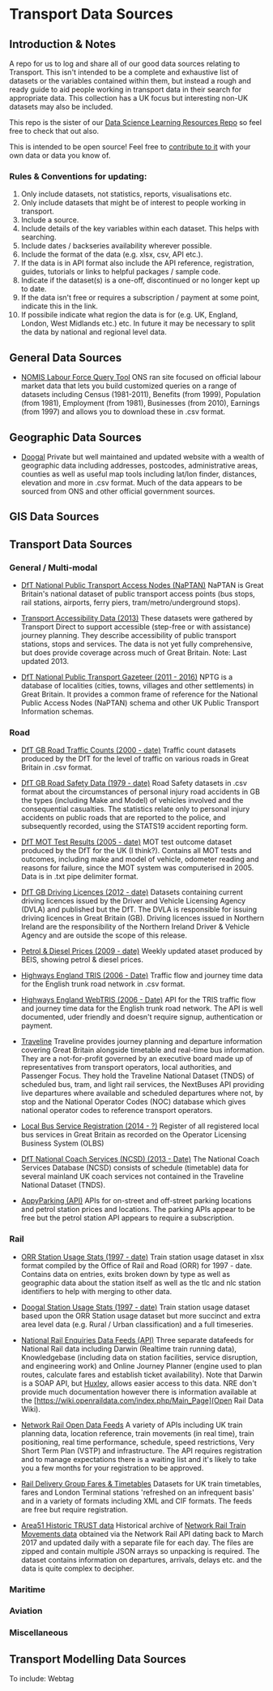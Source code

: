 # Transport Data Sources

## Introduction & Notes

A repo for us to log and share all of our good data sources relating to Transport. This isn't intended to be a complete and exhaustive list of datasets or the variables contained within them, but instead a rough and ready guide to aid people working in transport data in their search for appropriate data. This collection has a UK focus but interesting non-UK datasets may also be included.

This repo is the sister of our [Data Science Learning Resources Repo](https://github.com/departmentfortransport/ds-learning-resources) so feel free to check that out also.

This is intended to be open source! Feel free to [contribute to it](https://akrabat.com/the-beginners-guide-to-contributing-to-a-github-project/) with your own data or data you know of.

### Rules & Conventions for updating:

1. Only include datasets, not statistics, reports, visualisations etc.
2. Only include datasets that might be of interest to people working in transport.
3. Include a source. 
4. Include details of the key variables within each dataset. This helps with searching.
5. Include dates / backseries availability wherever possible.
6. Include the format of the data (e.g. xlsx, csv, API etc.).
7. If the data is in API format also include the API reference, registration, guides, tutorials or links to helpful packages / sample code.
8. Indicate if the dataset(s) is a one-off, discontinued or no longer kept up to date.
9. If the data isn't free or requires a subscription / payment at some point, indicate this in the link.
10. If possibile indicate what region the data is for (e.g. UK, England, London, West Midlands etc.) etc. In future it may be necessary to split the data by national and regional level data.

## General Data Sources

* [NOMIS Labour Force Query Tool](https://www.nomisweb.co.uk/query/select/getdatasetbytheme.asp?opt=3&theme=&subgrp=) ONS ran site focused on official labour market data that lets you build customized queries on a range of datasets including Census (1981-2011), Benefits (from 1999), Population (from 1981), Employment (from 1981), Businesses (from 2010), Earnings (from 1997) and allows you to download these in .csv format.

## Geographic Data Sources

* [Doogal](https://www.doogal.co.uk/) Private but well maintained and updated website with a wealth of geographic data including addresses, postcodes, administrative areas, counties as well as useful map tools including lat/lon finder, distances, elevation and more in .csv format. Much of the data appears to be sourced from ONS and other official government sources.

## GIS Data Sources

## Transport Data Sources

### General / Multi-modal

* [DfT National Public Transport Access Nodes (NaPTAN)](https://data.gov.uk/dataset/naptan) NaPTAN is Great Britain's national dataset of public transport access points (bus stops, rail stations, airports, ferry piers, tram/metro/underground stops).

* [Transport Accessibility Data (2013)](https://data.gov.uk/dataset/141f53ae-b285-4e10-a214-6dfe4004ad14/transport-accessibility-data) These datasets were gathered by Transport Direct to support accessible (step-free or with assistance) journey planning. They describe accessibility of public transport stations, stops and services. The data is not yet fully comprehensive, but does provide coverage across much of Great Britain. Note: Last updated 2013.

* [DfT National Public Transport Gazeteer (2011 - 2016)](https://data.gov.uk/dataset/nptg) NPTG is a database of localities (cities, towns, villages and other settlements) in Great Britain. It provides a common frame of reference for the National Public Access Nodes (NaPTAN) schema and other UK Public Transport Information schemas.

### Road

* [DfT GB Road Traffic Counts (2000 - date)](https://www.dft.gov.uk/traffic-counts/download.php) Traffic count datasets produced by the DfT for the level of traffic on various roads in Great Britain in .csv format.

* [DfT GB Road Safety Data (1979 - date)](https://data.gov.uk/dataset/cb7ae6f0-4be6-4935-9277-47e5ce24a11f/road-safety-data) Road Safety datasets in .csv format about the circumstances of personal injury road accidents in GB the types (including Make and Model) of vehicles involved and the consequential casualties. The statistics relate only to personal injury accidents on public roads that are reported to the police, and subsequently recorded, using the STATS19 accident reporting form.

* [DfT MOT Test Results (2005 - date)](https://data.gov.uk/dataset/e3939ef8-30c7-4ca8-9c7c-ad9475cc9b2f/anonymised-mot-tests-and-results) MOT test outcome dataset produced by the DfT for the UK (I think?). Contains all MOT tests and outcomes, including make and model of vehicle, odometer reading and reasons for failure, since the MOT system was computerised in 2005. Data is in .txt pipe delimiter format.

* [DfT GB Driving Licences (2012 - date)](https://data.gov.uk/dataset/d0be1ed2-9907-4ec4-b552-c048f6aec16a/gb-driving-licence-data) Datasets containing current driving licences issued by the Driver and Vehicle Licensing Agency (DVLA) and published but the DfT. The DVLA is responsible for issuing driving licences in Great Britain (GB). Driving licences issued in Northern Ireland are the responsibility of the Northern Ireland Driver & Vehicle Agency and are outside the scope of this release.

* [Petrol & Diesel Prices (2009 - date)](https://data.gov.uk/dataset/c174a981-b0f2-4b39-adc0-1d0a27a7d8c9/petrol-and-diesel-prices) Weekly updated ataset produced by BEIS, showing petrol & diesel prices.

* [Highways England TRIS (2006 - Date)](http://tris.highwaysengland.co.uk/) Traffic flow and journey time data for the English trunk road network in .csv format.

* [Highways England WebTRIS (2006 - Date)](http://webtris.highwaysengland.co.uk/api/swagger/ui/index)  API for the TRIS traffic flow and journey time data for the English trunk road network. The API is well documented, uder friendly and doesn't require signup, authentication or payment.

* [Traveline](https://www.travelinedata.org.uk/) Traveline provides journey planning and departure information covering Great Britain alongside timetable and real-time bus information. They are a not-for-profit governed by an executive board made up of representatives from transport operators, local authorities, and Passenger Focus. They hold the Traveline National Dataset (TNDS) of scheduled bus, tram, and light rail services, the NextBuses API providing live departures where available and scheduled departures where not, by stop and the National Operator Codes (NOC) database which gives national operator codes to reference transport operators.

* [Local Bus Service Registration (2014 - ?)](https://data.gov.uk/dataset/local-bus-service-registration) Register of all registered local bus services in Great Britain as recorded on the Operator Licensing Business System (OLBS) 

* [DfT National Coach Services (NCSD) (2013 - Date)](https://data.gov.uk/dataset/national-coach-services) The National Coach Services Database (NCSD) consists of schedule (timetable) data for several mainland UK coach services not contained in the Traveline National Dataset (TNDS).


* [AppyParking (API)](https://appyparking.com/develop/) APIs for on-street and off-street parking locations and petrol station prices and locations. The parking APIs appear to be free but the petrol station API appears to require a subscription.

### Rail

* [ORR Station Usage Stats (1997 - date)](http://orr.gov.uk/statistics/published-stats/station-usage-estimates) Train station usage dataset in xlsx format compiled by the Office of Rail and Road (ORR) for 1997 - date. Contains data on entries, exits broken down by type as well as geographic data about the station itself as well as the tlc and nlc station identifiers to help with merging to other data. 

* [Doogal Station Usage Stats (1997 - date)](https://www.doogal.co.uk/UkStations.php) Train station usage dataset based upon the ORR Station usage dataset but more succinct and extra area level data (e.g. Rural / Urban classification) and a full timeseries.

* [National Rail Enquiries Data Feeds (API)](http://www.nationalrail.co.uk/46391.aspx) Three separate datafeeds for National Rail data including Darwin (Realtime train running data), Knowledgebase (including data on station facilities, service disruption, and engineering work) and Online Journey Planner (engine used to plan routes, calculate fares and establish ticket availability). Note that Darwin is a SOAP API, but [Huxley](https://github.com/jpsingleton/Huxley), allows easier access to this data. NRE don't provide much documentation however there is information available at the [https://wiki.openraildata.com/index.php/Main_Page](Open Rail Data Wiki).

* [Network Rail Open Data Feeds](https://www.networkrail.co.uk/who-we-are/transparency-and-ethics/transparency/open-data-feeds/) A variety of APIs including UK train planning data, location reference, train movements (in real time), train positioning, real time performance, schedule, speed restrictions, Very Short Term Plan (VSTP) and infrastructure.  The API requires registration and to manage expectations there is a waiting list and it's likely to take you a few months for your registration to be approved.

* [Rail Delivery Group Fares & Timetables](http://data.atoc.org/data-download) Datasets for UK train timetables, fares and London Terminal stations 'refreshed on an infrequent basis' and in a variety of formats including XML and CIF formats. The feeds are free but require registration.

* [Area51 Historic TRUST data](https://cdn.area51.onl/archive/rail/trust/index.html) Historical archive of [Network Rail Train Movements data](https://wiki.openraildata.com/index.php/Train_Movements) obtained via the Network Rail API dating back to March 2017 and updated daily with a separate file for each day. The files are zipped and contain multiple JSON arrays so unpacking is required. The dataset contains information on departures, arrivals, delays etc. and the data is quite complex to decipher.


### Maritime


### Aviation


### Miscellaneous



## Transport Modelling Data Sources

To include: Webtag